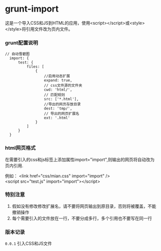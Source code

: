 grunt-import
============

这是一个导入CSS和JS到HTML的应用，使用&lt;script>&lt;/script>或&lt;style>&lt;/style>将引用文件改为页内文件。

### grunt配置说明

  	// 自动雪碧图
      import: {
          test: {
              files: [
                  {
                      //启用动态扩展
                      expand: true,
                      // css文件源的文件夹
                      cwd: 'html/',
                      // 匹配规则
                      src: ['*.html'],
                      //导出的网页存放目录
                      dest: 'tmp/',
                      // 导出的网页扩展名
                      ext: '.html'
                  }
              ]
          }
      }
### html网页格式
  
  在需要引入的css和js标签上添加属性import="import",则输出的网页将自动改为页内引用.
  
  例如：
  &lt;link href="css/mian.css" import="import" />
  <br />
  &lt;script src="test.js" import="import">&lt;/script>

### 特别注意

1. 假如没有修改修改扩展名，请不要将网页输出到原目录，否则将被覆盖，不能撤销操作
2. 每个需要引入的文件放在一行，不要分成多行，多个引用也不要写在同一行

### 版本记录

`0.0.1` 引入CSS和JS文件
